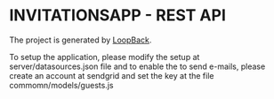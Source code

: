 # INVITATIONSAPP - REST API

The project is generated by [LoopBack](http://loopback.io).

To setup the application, please modify the setup at server/datasources.json file
and to enable the to send e-mails, please create an account at sendgrid and set
the key at the file commomn/models/guests.js
